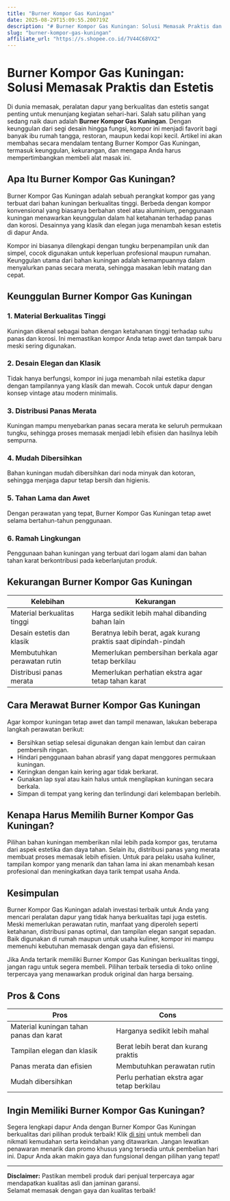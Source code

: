 ```yaml
---
title: "Burner Kompor Gas Kuningan"
date: 2025-08-29T15:09:55.200719Z
description: "# Burner Kompor Gas Kuningan: Solusi Memasak Praktis dan Estetis..."
slug: "burner-kompor-gas-kuningan"
affiliate_url: "https://s.shopee.co.id/7V44C68VX2"
---
```

# Burner Kompor Gas Kuningan: Solusi Memasak Praktis dan Estetis

Di dunia memasak, peralatan dapur yang berkualitas dan estetis sangat penting untuk menunjang kegiatan sehari-hari. Salah satu pilihan yang sedang naik daun adalah **Burner Kompor Gas Kuningan**. Dengan keunggulan dari segi desain hingga fungsi, kompor ini menjadi favorit bagi banyak ibu rumah tangga, restoran, maupun kedai kopi kecil. Artikel ini akan membahas secara mendalam tentang Burner Kompor Gas Kuningan, termasuk keunggulan, kekurangan, dan mengapa Anda harus mempertimbangkan membeli alat masak ini.

## Apa Itu Burner Kompor Gas Kuningan?

Burner Kompor Gas Kuningan adalah sebuah perangkat kompor gas yang terbuat dari bahan kuningan berkualitas tinggi. Berbeda dengan kompor konvensional yang biasanya berbahan steel atau aluminium, penggunaan kuningan menawarkan keunggulan dalam hal ketahanan terhadap panas dan korosi. Desainnya yang klasik dan elegan juga menambah kesan estetis di dapur Anda.

Kompor ini biasanya dilengkapi dengan tungku berpenampilan unik dan simpel, cocok digunakan untuk keperluan profesional maupun rumahan. Keunggulan utama dari bahan kuningan adalah kemampuannya dalam menyalurkan panas secara merata, sehingga masakan lebih matang dan cepat.

## Keunggulan Burner Kompor Gas Kuningan

### 1. **Material Berkualitas Tinggi**
Kuningan dikenal sebagai bahan dengan ketahanan tinggi terhadap suhu panas dan korosi. Ini memastikan kompor Anda tetap awet dan tampak baru meski sering digunakan.

### 2. **Desain Elegan dan Klasik**
Tidak hanya berfungsi, kompor ini juga menambah nilai estetika dapur dengan tampilannya yang klasik dan mewah. Cocok untuk dapur dengan konsep vintage atau modern minimalis.

### 3. **Distribusi Panas Merata**
Kuningan mampu menyebarkan panas secara merata ke seluruh permukaan tungku, sehingga proses memasak menjadi lebih efisien dan hasilnya lebih sempurna.

### 4. **Mudah Dibersihkan**
Bahan kuningan mudah dibersihkan dari noda minyak dan kotoran, sehingga menjaga dapur tetap bersih dan higienis.

### 5. **Tahan Lama dan Awet**
Dengan perawatan yang tepat, Burner Kompor Gas Kuningan tetap awet selama bertahun-tahun penggunaan.

### 6. **Ramah Lingkungan**
Penggunaan bahan kuningan yang terbuat dari logam alami dan bahan tahan karat berkontribusi pada keberlanjutan produk.

## Kekurangan Burner Kompor Gas Kuningan

| Kelebihan                      | Kekurangan                            |
|-------------------------------|-------------------------------------|
| Material berkualitas tinggi  | Harga sedikit lebih mahal dibanding bahan lain |
| Desain estetis dan klasik    | Beratnya lebih berat, agak kurang praktis saat dipindah-pindah |
| Membutuhkan perawatan rutin | Memerlukan pembersihan berkala agar tetap berkilau |
| Distribusi panas merata     | Memerlukan perhatian ekstra agar tetap tahan karat |

## Cara Merawat Burner Kompor Gas Kuningan

Agar kompor kuningan tetap awet dan tampil menawan, lakukan beberapa langkah perawatan berikut:

- Bersihkan setiap selesai digunakan dengan kain lembut dan cairan pembersih ringan.
- Hindari penggunaan bahan abrasif yang dapat menggores permukaan kuningan.
- Keringkan dengan kain kering agar tidak berkarat.
- Gunakan lap syal atau kain halus untuk mengilapkan kuningan secara berkala.
- Simpan di tempat yang kering dan terlindungi dari kelembapan berlebih.

## Kenapa Harus Memilih Burner Kompor Gas Kuningan?

Pilihan bahan kuningan memberikan nilai lebih pada kompor gas, terutama dari aspek estetika dan daya tahan. Selain itu, distribusi panas yang merata membuat proses memasak lebih efisien. Untuk para pelaku usaha kuliner, tampilan kompor yang menarik dan tahan lama ini akan menambah kesan profesional dan meningkatkan daya tarik tempat usaha Anda.

## Kesimpulan

Burner Kompor Gas Kuningan adalah investasi terbaik untuk Anda yang mencari peralatan dapur yang tidak hanya berkualitas tapi juga estetis. Meski memerlukan perawatan rutin, manfaat yang diperoleh seperti ketahanan, distribusi panas optimal, dan tampilan elegan sangat sepadan. Baik digunakan di rumah maupun untuk usaha kuliner, kompor ini mampu memenuhi kebutuhan memasak dengan gaya dan efisiensi.

Jika Anda tertarik memiliki Burner Kompor Gas Kuningan berkualitas tinggi, jangan ragu untuk segera membeli. Pilihan terbaik tersedia di toko online terpercaya yang menawarkan produk original dan harga bersaing.

## Pros & Cons

| **Pros**                                          | **Cons**                                   |
|--------------------------------------------------|---------------------------------------------|
| Material kuningan tahan panas dan karat         | Harganya sedikit lebih mahal             |
| Tampilan elegan dan klasik                      | Berat lebih berat dan kurang praktis    |
| Panas merata dan efisien                        | Membutuhkan perawatan rutin             |
| Mudah dibersihkan                              | Perlu perhatian ekstra agar tetap berkilau |

## Ingin Memiliki Burner Kompor Gas Kuningan?

Segera lengkapi dapur Anda dengan Burner Kompor Gas Kuningan berkualitas dari pilihan produk terbaik! Klik [di sini](https://s.shopee.co.id/7V44C68VX2) untuk membeli dan nikmati kemudahan serta keindahan yang ditawarkan. Jangan lewatkan penawaran menarik dan promo khusus yang tersedia untuk pembelian hari ini. Dapur Anda akan makin gaya dan fungsional dengan pilihan yang tepat!

---

**Disclaimer:** Pastikan membeli produk dari penjual terpercaya agar mendapatkan kualitas asli dan jaminan garansi.  
Selamat memasak dengan gaya dan kualitas terbaik!